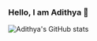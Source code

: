 ### Hello, I am Adithya 👋

![Adithya's GitHub stats](https://github-readme-stats.vercel.app/api?username=adithyanarayan&hide=stars&count_private=true&show_icons=true&theme=dark)
